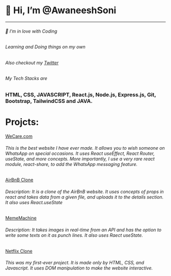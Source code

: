 <h1> 👋 Hi, I’m @AwaneeshSoni</h1>
<hr>
<h6>👀 I’m in love with Coding </h6>
<h6>Learning and Doing things on my own</h6>
<!-- <h6> 🎬 Checkout my <a href="https://www.youtube.com/channel/UCI9fThK_l7Ovs0ZBEI7V3Ig">YouTube Channel</a>  </h6> -->
<h6> Also checkout  my <a href="https://twitter.com/Awaneesh_Soni"> Twitter</a>  </h6>
<h6> My Tech Stacks are </h6> <h3> HTML, CSS, JAVASCRIPT, React.js, Node.js, Express.js, Git, Bootstrap, TailwindCSS and JAVA.</h3>
<h1>Projcts: </h1>
<a href="https://we-care-com-by-awaneesh-soni.vercel.app/" >WeCare.com</a>
<h6><p>This is the best website I have ever made. It allows you to wish someone on WhatsApp on special occasions. It uses React useEffect, React Router, useState, and more concepts. More importantly, I use a very rare react module, react-share, to add the WhatsApp messaging feature. </p></h6>
<a href="https://awaneeshsoni.github.io/airbnbclone/">AirBnB Clone</a>
<h6><p>Description: It is a clone of the AirBnB website. It uses concepts of props in react and takes data from a given file, and uploads it to the details section. It also uses React.useState </p> </h6>
<a href="https://awaneeshsoni.github.io/mememachine/">MemeMachine</a>
<h6><p>Description: It takes images in real-time from an API and has the option to write some texts on it as punch lines. It also uses Raect useState. </p></h6>
<a href="https://awaneeshsoni.github.io/NetflixClone/" >Netflix Clone</a>
<h6><p>This was my first-ever project. It is made only by HTML, CSS, and Javascript. It uses DOM manipulation to make the website interactive.</p></h6>

<!---
AwaneeshSoni/AwaneeshSoni is a ✨ special ✨ repository because its `README.md` (this file) appears on your GitHub profile.
You can click the Preview link to take a look at your changes.
--->
